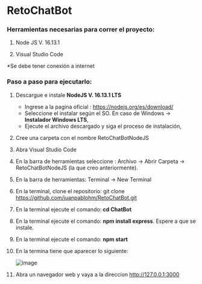 # RetoChatBot

### Herramientas necesarias para correr el proyecto:

1. Node JS V. 16.13.1

2. Visual Studio Code

  *Se debe tener conexión a internet

### Paso a paso para ejecutarlo:

1. Descargue e instale **NodeJS V. 16.13.1 LTS**
    - Ingrese a la pagina oficial : https://nodejs.org/es/download/
    - Seleccione el instalar según el SO. En caso de Windows -> **Instalador Windows LTS**,
    - Ejecute el archivo descargado y siga el proceso de instalación,
2. Cree una carpeta con el nombre RetoChatBotNodeJS
3. Abra Visual Studio Code
4. En la barra de herramientas seleccione : Archivo -> Abrir Carpeta -> RetoChatBotNodeJS (la que creo anteriormente).
5. En la barra de herramientas: Terminal -> New Terminal
6. En la terminal, clone el repositorio: git clone https://github.com/juanpablohm/RetoChatBot.git
7. En la terminal ejecute el comando: **cd ChatBot**
8. En la terminal ejecute el comando: **npm install express**. Espere a que se instale.
9. En la terminal ejecute el comando: **npm start**
10. En la termina tiene que aparecer lo siguiente: 

    ![image](https://user-images.githubusercontent.com/36342200/145219266-76e3267c-53c8-492f-95db-41032214b9c7.png)
  
12. Abra un navegador web y vaya a la direccion http://127.0.0.1:3000
